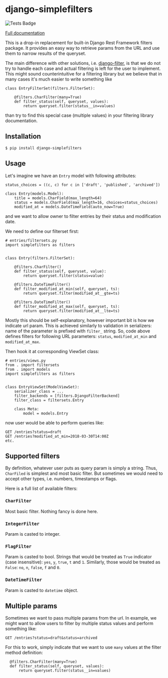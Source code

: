 # django-simplefilters

![Tests Badge](https://github.com/lukaszb/django-simplefilters/actions/workflows/tests.yml/badge.svg)

[Full documentation](https://lukaszb.github.io/django-simplefilters/)

This is a drop-in replacement for built-in Django Rest Framework filters package. It provides an easy way to retrieve params from the URL and use them to narrow results of the queryset.

The main difference with other solutions, i.e. [django-filter](https://pypi.python.org/pypi/django-filter), is that we do not try to handle each case and actual filtering is left for the user to implement. This might sound counterintuitive for a filtering library but we believe that in many cases it's much easier to write something like

    class EntryFilterSet(filters.FilterSet):

        @filters.CharFilter(many=True)
        def filter_status(self, queryset, values):
            return queryset.filter(status__in=values)

than try to find this special case (multiple values) in your filtering library documentation.



## Installation

    $ pip install django-simplefilters


## Usage

Let's imagine we have an `Entry` model with following attributes:

    status_choices = ((c, c) for c in ['draft', 'published', 'archived'])

    class Entry(models.Model):
        title = models.CharField(max_length=64)
        status = models.CharField(max_length=16, choices=status_choices)
        modified_at = models.DateTimeField(auto_now=True)


and we want to allow owner to filter entries by their status and modification date.

We need to define our filterset first:


    # entries/filtersets.py
    import simplefilters as filters


    class Entry(filters.FilterSet):

        @filters.CharFilter()
        def filter_status(self, queryset, value):
            return queryset.filter(status=value)

        @filters.DateTimeFilter()
        def filter_modified_at_min(self, queryset, ts):
            return queryset.filter(modified_at__gte=ts)

        @filters.DateTimeFilter()
        def filter_modified_at_max(self, queryset, ts):
            return queryset.filter(modified_at__lte=ts)


Mostly this should be self-explanatory, however important bit is how we indicate url param. This is achieved similarly to validation in serializers: name of the parameter is prefixed with `filter_` string. So, code above defines filters for following URL parameters: `status`, `modified_at_min` and `modified_at_max`.

Then hook it at corresponding ViewSet class:

    # entries/views.py
    from . import filtersets
    from . import models
    import simplefilters as filters


    class EntryViewSet(ModelViewSet):
        serializer_class = ...
        filter_backends = [filters.DjangoFilterBackend]
        filter_class = filtersets.Entry

        class Meta:
            model = models.Entry


now user would be able to perform queries like:

    GET /entries?status=draft
    GET /entries?modified_at_min=2018-03-30T14:00Z
    etc.




## Supported filters

By definition, whatever user puts as query param is simply a string. Thus, `CharFiled` is simplest and most basic filter. But sometimes we would need to accept other types, i.e. numbers, timestamps or flags.

Here is a full list of available filters:

### `CharFilter`

Most basic filter. Nothing fancy is done here.

### `IntegerFilter`

Param is casted to integer.

### `FlagFilter`

Param is casted to bool. Strings that would be treated as `True` indicator (case insensitive): `yes`, `y`, `true`, `t` and `1`. Similarly, those would be treated as `False`: `no`, `n`, `false`, `f` and `0`.

### `DateTimeFilter`

Param is casted to `datetime` object.


## Multiple params

Sometimes we want to pass multiple params from the url. In example, we might want to allow users to filter by multiple status values and perform something like:

    GET /entries?status=draft&status=archived


For this to work, simply indicate that we want to use `many` values at the filter method definition:

      @filters.CharFilter(many=True)
      def filter_status(self, queryset, values):
          return queryset.filter(status__in=values)

